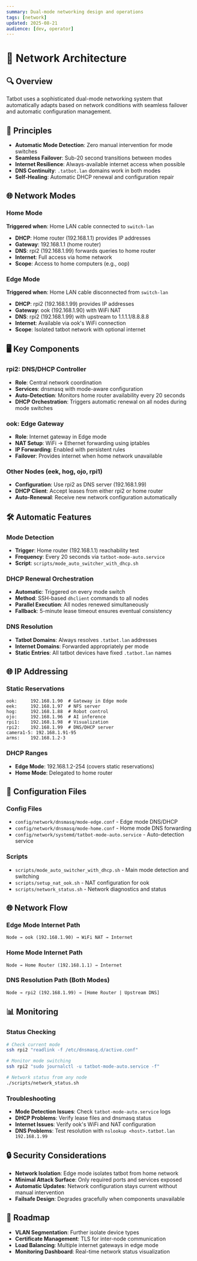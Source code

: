 ```yaml
---
summary: Dual-mode networking design and operations
tags: [network]
updated: 2025-08-21
audience: [dev, operator]
---
```


# 🔗 Network Architecture

## 🔍 Overview

Tatbot uses a sophisticated dual-mode networking system that automatically adapts based on network conditions with seamless failover and automatic configuration management.

## 🎨 Principles

- **Automatic Mode Detection**: Zero manual intervention for mode switches
- **Seamless Failover**: Sub-20 second transitions between modes
- **Internet Resilience**: Always-available internet access when possible
- **DNS Continuity**: `.tatbot.lan` domains work in both modes
- **Self-Healing**: Automatic DHCP renewal and configuration repair

## 🌐 Network Modes

### Home Mode
**Triggered when**: Home LAN cable connected to `switch-lan`

- **DHCP**: Home router (192.168.1.1) provides IP addresses
- **Gateway**: 192.168.1.1 (home router)
- **DNS**: rpi2 (192.168.1.99) forwards queries to home router
- **Internet**: Full access via home network
- **Scope**: Access to home computers (e.g., oop)

### Edge Mode
**Triggered when**: Home LAN cable disconnected from `switch-lan`

- **DHCP**: rpi2 (192.168.1.99) provides IP addresses
- **Gateway**: ook (192.168.1.90) with WiFi NAT
- **DNS**: rpi2 (192.168.1.99) with upstream to 1.1.1.1/8.8.8.8
- **Internet**: Available via ook's WiFi connection
- **Scope**: Isolated tatbot network with optional internet

## 🖥️ Key Components

### rpi2: DNS/DHCP Controller
- **Role**: Central network coordination
- **Services**: dnsmasq with mode-aware configuration
- **Auto-Detection**: Monitors home router availability every 20 seconds
- **DHCP Orchestration**: Triggers automatic renewal on all nodes during mode switches

### ook: Edge Gateway
- **Role**: Internet gateway in Edge mode
- **NAT Setup**: WiFi → Ethernet forwarding using iptables
- **IP Forwarding**: Enabled with persistent rules
- **Failover**: Provides internet when home network unavailable

### Other Nodes (eek, hog, ojo, rpi1)
- **Configuration**: Use rpi2 as DNS server (192.168.1.99)
- **DHCP Client**: Accept leases from either rpi2 or home router
- **Auto-Renewal**: Receive new network configuration automatically

## 🛠️ Automatic Features

### Mode Detection
- **Trigger**: Home router (192.168.1.1) reachability test
- **Frequency**: Every 20 seconds via `tatbot-mode-auto.service`
- **Script**: `scripts/mode_auto_switcher_with_dhcp.sh`

### DHCP Renewal Orchestration
- **Automatic**: Triggered on every mode switch
- **Method**: SSH-based `dhclient` commands to all nodes
- **Parallel Execution**: All nodes renewed simultaneously
- **Fallback**: 5-minute lease timeout ensures eventual consistency

### DNS Resolution
- **Tatbot Domains**: Always resolves `.tatbot.lan` addresses
- **Internet Domains**: Forwarded appropriately per mode
- **Static Entries**: All tatbot devices have fixed `.tatbot.lan` names

## 🌐 IP Addressing

### Static Reservations
```text
ook:     192.168.1.90  # Gateway in Edge mode
eek:     192.168.1.97  # NFS server
hog:     192.168.1.88  # Robot control
ojo:     192.168.1.96  # AI inference
rpi1:    192.168.1.98  # Visualization
rpi2:    192.168.1.99  # DNS/DHCP server
camera1-5: 192.168.1.91-95
arms:    192.168.1.2-3
```

### DHCP Ranges
- **Edge Mode**: 192.168.1.2-254 (covers static reservations)
- **Home Mode**: Delegated to home router

## 📁 Configuration Files

### Config Files
- `config/network/dnsmasq/mode-edge.conf` - Edge mode DNS/DHCP
- `config/network/dnsmasq/mode-home.conf` - Home mode DNS forwarding  
- `config/network/systemd/tatbot-mode-auto.service` - Auto-detection service

### Scripts
- `scripts/mode_auto_switcher_with_dhcp.sh` - Main mode detection and switching
- `scripts/setup_nat_ook.sh` - NAT configuration for ook
- `scripts/network_status.sh` - Network diagnostics and status

## 🌐 Network Flow

### Edge Mode Internet Path
```text
Node → ook (192.168.1.90) → WiFi NAT → Internet
```

### Home Mode Internet Path  
```text
Node → Home Router (192.168.1.1) → Internet
```

### DNS Resolution Path (Both Modes)
```text
Node → rpi2 (192.168.1.99) → [Home Router | Upstream DNS]
```

## 📊 Monitoring

### Status Checking
```bash
# Check current mode
ssh rpi2 "readlink -f /etc/dnsmasq.d/active.conf"

# Monitor mode switching
ssh rpi2 "sudo journalctl -u tatbot-mode-auto.service -f"

# Network status from any node
./scripts/network_status.sh
```

### Troubleshooting
- **Mode Detection Issues**: Check `tatbot-mode-auto.service` logs
- **DHCP Problems**: Verify lease files and dnsmasq status  
- **Internet Issues**: Verify ook's WiFi and NAT configuration
- **DNS Problems**: Test resolution with `nslookup <host>.tatbot.lan 192.168.1.99`

## 🔒 Security Considerations

- **Network Isolation**: Edge mode isolates tatbot from home network
- **Minimal Attack Surface**: Only required ports and services exposed
- **Automatic Updates**: Network configuration stays current without manual intervention
- **Failsafe Design**: Degrades gracefully when components unavailable

## 🚀 Roadmap

- **VLAN Segmentation**: Further isolate device types
- **Certificate Management**: TLS for inter-node communication
- **Load Balancing**: Multiple internet gateways in edge mode
- **Monitoring Dashboard**: Real-time network status visualization
